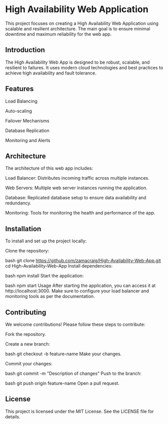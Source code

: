 # High Availability Web Application

This project focuses on creating a High Availability Web Application using scalable and resilient architecture. The main goal is to ensure minimal downtime and maximum reliability for the web app.

## Introduction
The High Availability Web App is designed to be robust, scalable, and resilient to failures. It uses modern cloud technologies and best practices to achieve high availability and fault tolerance.

## Features
Load Balancing

Auto-scaling

Failover Mechanisms

Database Replication

Monitoring and Alerts

## Architecture
The architecture of this web app includes:

Load Balancer: Distributes incoming traffic across multiple instances.

Web Servers: Multiple web server instances running the application.

Database: Replicated database setup to ensure data availability and redundancy.

Monitoring: Tools for monitoring the health and performance of the app.

## Installation
To install and set up the project locally:

Clone the repository:

bash
git clone https://github.com/zamacraig/High-Availability-Web-App.git
cd High-Availability-Web-App
Install dependencies:

bash
npm install
Start the application:

bash
npm start
Usage
After starting the application, you can access it at http://localhost:3000. Make sure to configure your load balancer and monitoring tools as per the documentation.

## Contributing
We welcome contributions! Please follow these steps to contribute:

Fork the repository.

Create a new branch:

bash
git checkout -b feature-name
Make your changes.

Commit your changes:

bash
git commit -m "Description of changes"
Push to the branch:

bash
git push origin feature-name
Open a pull request.

## License
This project is licensed under the MIT License. See the LICENSE file for details.
